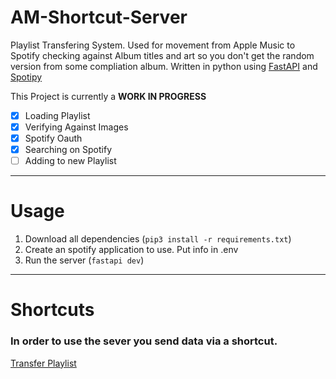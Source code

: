 # AM-Shortcut-Server
Playlist Transfering System. Used for movement from Apple Music to Spotify checking against Album titles and art so you don't get the random version from some compliation album.
Written in python using [FastAPI](https://fastapi.tiangolo.com/) and [Spotipy](https://github.com/spotipy-dev/spotipy)

This Project is currently a **WORK IN PROGRESS**

- [X] Loading Playlist
- [X] Verifying Against Images
- [X] Spotify Oauth
- [X] Searching on Spotify
- [ ] Adding to new Playlist

---

# Usage


1. Download all dependencies (``pip3 install -r requirements.txt``)
2. Create an spotify application to use. Put info in .env
3. Run the server (``fastapi dev``)
---

# Shortcuts
### In order to use the sever you send data via a shortcut.

[Transfer Playlist](https://www.icloud.com/shortcuts/8123f9e7bd9c41889ba96e5cb5ca62e8)